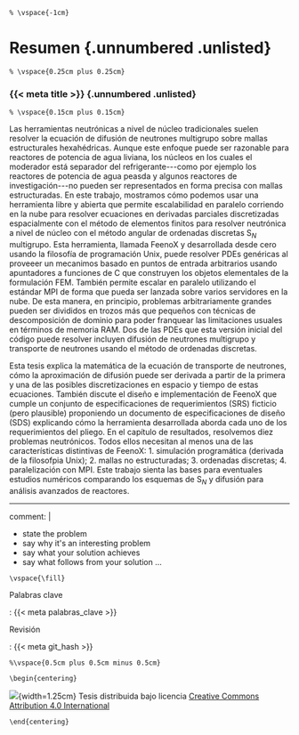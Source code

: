 ```{=latex}
% \vspace{-1cm}
```

# Resumen {.unnumbered .unlisted}

```{=latex}
% \vspace{0.25cm plus 0.25cm}
```

### {{< meta title >}} {.unnumbered  .unlisted}

```{=latex}
% \vspace{0.15cm plus 0.15cm}
```

Las herramientas neutrónicas a nivel de núcleo tradicionales suelen resolver la ecuación de difusión de neutrones multigrupo sobre mallas estructurales hexahédricas.
Aunque este enfoque puede ser razonable para reactores de potencia de agua liviana, los núcleos en los cuales el moderador está separador del refrigerante---como por ejemplo los reactores de potencia de agua peasda y algunos reactores de investigación---no pueden ser representados en forma precisa con mallas estructuradas.
En este trabajo, mostramos cómo podemos usar una herramienta libre y abierta que permite escalabilidad en paralelo corriendo en la nube para resolver ecuaciones en derivadas parciales discretizadas espacialmente con el método de elementos finitos para resolver neutrónica a nivel de núcleo con el método angular de ordenadas discretas S$_N$ multigrupo.
Esta herramienta, llamada FeenoX y desarrollada desde cero usando la filosofía de programación Unix, puede resolver PDEs genéricas al proveeer un mecanimos basado en puntos de entrada arbitrarios usando apuntadores a funciones de C que construyen los objetos elementales de la formulación FEM.
También permite escalar en paralelo utilizando el estándar MPI de forma que pueda ser lanzada sobre varios servidores en la nube.
De esta manera, en principio, problemas arbitrariamente grandes pueden ser divididos en trozos más que pequeños con técnicas de descomposición de dominio para poder franquear las limitaciones usuales en términos de memoria RAM.
Dos de las PDEs que esta versión inicial del código puede resolver incluyen difusión de neutrones multigrupo y transporte de neutrones usando el método de ordenadas discretas.

Esta tesis explica la matemática de la ecuación de transporte de neutrones, cómo la aproximación de difusión puede ser derivada a partir de la primera y una de las posibles discretizaciones en espacio y tiempo de estas ecuaciones. También discute el diseño e implementación de FeenoX que cumple un conjunto de especificaciones de requerimientos (SRS) ficticio (pero plausible) proponiendo un documento de especificaciones de diseño (SDS) explicando cómo la herramienta desarrollada aborda cada uno de los requerimientos del pliego.
En el capítulo de resultados, resolvemos diez problemas neutrónicos. Todos ellos necesitan al menos una de las características distintivas de FeenoX: 1. simulación programática (derivada de la filosofpia Unix); 2. mallas no estructuradas; 3. ordenadas discretas; 4. paralelización con MPI.
Este trabajo sienta las bases para eventuales estudios numéricos comparando los esquemas de S$_N$ y difusión para análisis avanzados de reactores.

---
comment: |
  * state the problem
  * say why it's an interesting problem
  * say what your solution achieves
  * say what follows from your solution
...

```{=latex}
\vspace{\fill}
```

Palabras clave

:   {{< meta palabras_clave >}}

Revisión

:   {{< meta git_hash >}}


```{=latex}
%\vspace{0.5cm plus 0.5cm minus 0.5cm}
```

```{=latex}
\begin{centering}
```

![](by){width=1.25cm} Tesis distribuida bajo licencia [Creative Commons Attribution 4.0 International](http://creativecommons.org/licenses/by/4.0/")

```{=latex}
\end{centering}
```

